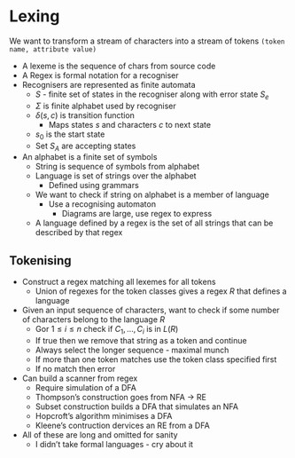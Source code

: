 # Lexing

We want to transform a stream of characters into a stream of tokens `(token name, attribute value)`

- A lexeme is the sequence of chars from source code
- A Regex is formal notation for a recogniser
- Recognisers are represented as finite automata
  - $S$ - finite set of states in the recogniser along with error state $S_e$
  - $\Sigma$ is finite alphabet used by recogniser
  - $\delta(s,c)$ is transition function
    - Maps states $s$ and characters $c$ to next state
  - $s_0$ is the start state
  - Set $S_A$ are accepting states
- An alphabet is a finite set of symbols
  - String is sequence of symbols from alphabet
  - Language is set of strings over the alphabet
    - Defined using grammars
  - We want to check if string on alphabet is a member of language
    - Use a recognising automaton
      - Diagrams are large, use regex to express
  - A language defined by a regex is the set of all strings that can be described by that regex

## Tokenising

- Construct a regex matching all lexemes for all tokens
  - Union of regexes for the token classes gives a regex $R$ that defines a language
- Given an input sequence of characters, want to check if some number of characters belong to the language $R$
  - Gor $1 \leq i \leq n$ check if $C_1, ..., C_i$ is in $L(R)$
  - If true then we remove that string as a token and continue
  - Always select the longer sequence - maximal munch
  - If more than one token matches use the token class specified first
  - If no match then error
- Can build a scanner from regex
  - Require simulation of a DFA
  - Thompson’s construction goes from NFA -> RE
  - Subset construction builds a DFA that simulates an NFA
  - Hopcroft’s algorithm minimises a DFA
  - Kleene’s contruction dervices an RE from a DFA
- All of these are long and omitted for sanity
  - I didn’t take formal languages - cry about it
